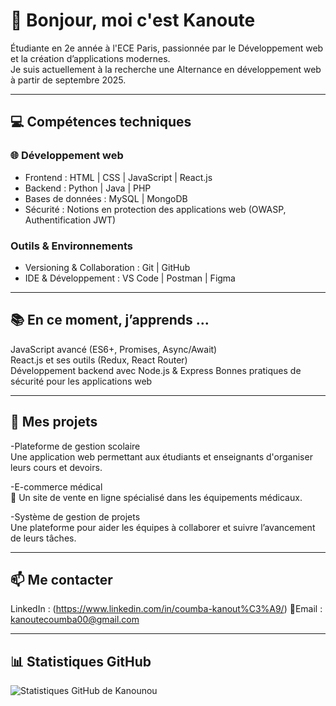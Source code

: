 # 👋 Bonjour, moi c'est Kanoute  

 Étudiante en 2e année à l'ECE Paris, passionnée par le Développement web et la création d’applications modernes.  
Je suis actuellement à la recherche une Alternance en développement web à partir de septembre 2025.  

---

## 💻 Compétences techniques  
### 🌐 Développement web  
- Frontend : HTML | CSS | JavaScript | React.js  
- Backend : Python | Java | PHP  
- Bases de données : MySQL | MongoDB  
- Sécurité : Notions en protection des applications web (OWASP, Authentification JWT)  

### Outils & Environnements  
- Versioning & Collaboration : Git | GitHub  
- IDE & Développement : VS Code | Postman | Figma  

---

## 📚 En ce moment, j’apprends ...  
 JavaScript avancé (ES6+, Promises, Async/Await)  
 React.js et ses outils (Redux, React Router)  
 Développement backend avec Node.js & Express 
 Bonnes pratiques de sécurité pour les applications web  

---

## 🚀 Mes projets  
 -Plateforme de gestion scolaire  
 Une application web permettant aux étudiants et enseignants d'organiser leurs cours et devoirs.  

 -E-commerce médical  
  🛒 Un site de vente en ligne spécialisé dans les équipements médicaux.  

-Système de gestion de projets  
  Une plateforme pour aider les équipes à collaborer et suivre l’avancement de leurs tâches.  

---

## 📫 Me contacter  
LinkedIn : (https://www.linkedin.com/in/coumba-kanout%C3%A9/)
📧Email : kanoutecoumba00@gmail.com  

---

## 📊 Statistiques GitHub  
![Statistiques GitHub de Kanounou](https://github-readme-stats.vercel.app/api?username=Kanounou&show_icons=true&theme=dark)

